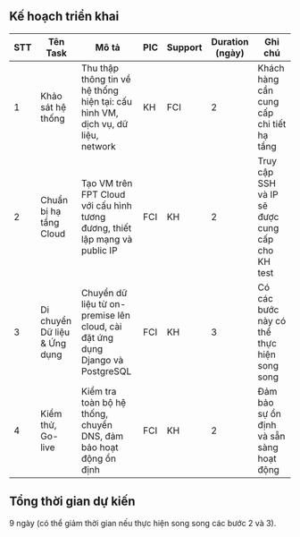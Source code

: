## Kế hoạch triển khai
| **STT** | **Tên Task**                     | **Mô tả**                                                                       | **PIC** | **Support** | **Duration (ngày)** | **Ghi chú**                           |
| ------- | -------------------------------- | ------------------------------------------------------------------------------- | ------- | ----------- | ------------------- | ------------------------------------- |
| 1       | Khảo sát hệ thống                | Thu thập thông tin về hệ thống hiện tại: cấu hình VM, dịch vụ, dữ liệu, network | KH      | FCI         | 2                   | Khách hàng cần cung cấp chi tiết hạ tầng  |
| 2       | Chuẩn bị hạ tầng Cloud           | Tạo VM trên FPT Cloud với cấu hình tương đương, thiết lập mạng và public IP      | FCI     | KH          | 2                   | Truy cập SSH và IP sẽ được cung cấp cho KH test |
| 3       | Di chuyển Dữ liệu & Ứng dụng     | Chuyển dữ liệu từ on-premise lên cloud, cài đặt ứng dụng Django và PostgreSQL     | FCI     | KH          | 3                   | Có các bước này có thể thực hiện song song  |
| 4       | Kiểm thử, Go-live                | Kiểm tra toàn bộ hệ thống, chuyển DNS, đảm bảo hoạt động ổn định               | FCI     | KH          | 2                   | Đảm bảo sự ổn định và sẵn sàng hoạt động |

## Tổng thời gian dự kiến
9 ngày (có thể giảm thời gian nếu thực hiện song song các bước 2 và 3).